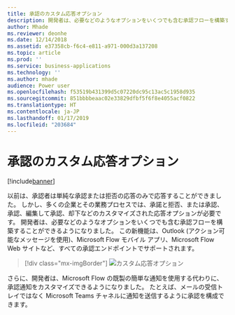 ```yaml
---
title: 承認のカスタム応答オプション
description: 開発者は、必要などのようなオプションをいくつでも含む承認フローを構築することができます。
author: Mhade
ms.reviewer: deonhe
ms.date: 12/14/2018
ms.assetid: e37358cb-f6c4-e811-a971-000d3a137208
ms.topic: article
ms.prod: ''
ms.service: business-applications
ms.technology: ''
ms.author: mhade
audience: Power user
ms.openlocfilehash: f53519b431399d5c07220dc95c13ac5c1958d935
ms.sourcegitcommit: 851bbbbeaac02e33829dfbf5f6f8e4055acf0822
ms.translationtype: HT
ms.contentlocale: ja-JP
ms.lasthandoff: 01/17/2019
ms.locfileid: "203684"
---
```

# <a name="custom-response-options-in-approvals"></a>承認のカスタム応答オプション


[!include[banner](../../includes/banner.md)]

以前は、承認者は単純な承認または拒否の応答のみで応答することができました。 しかし、多くの企業とその業務プロセスでは、承諾と拒否、または承認、承認、編集して承認、却下などのカスタマイズされた応答オプションが必要です。 開発者は、必要などのようなオプションをいくつでも含む承認フローを構築することができるようになりました。 この新機能は、Outlook (アクション可能なメッセージを使用)、Microsoft Flow モバイル アプリ、Microsoft Flow Web サイトなど、すべての承認エンドポイントでサポートされます。

> [!div class="mx-imgBorder"]
> ![カスタム応答オプション](media/customresponseoptions-1.png "カスタム応答オプション")

さらに、開発者は、Microsoft Flow の既製の簡単な通知を使用する代わりに、承認通知をカスタマイズできるようになりました。 たとえば、メールの受信トレイではなく Microsoft Teams チャネルに通知を送信するように承認を構成できます。